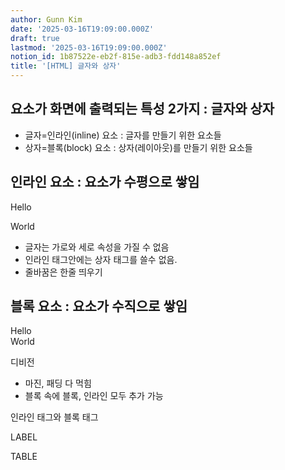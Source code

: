 ```yaml
---
author: Gunn Kim
date: '2025-03-16T19:09:00.000Z'
draft: true
lastmod: '2025-03-16T19:09:00.000Z'
notion_id: 1b87522e-eb2f-815e-adb3-fdd148a852ef
title: '[HTML] 글자와 상자'
---
```


## 요소가 화면에 출력되는 특성 2가지 : 글자와 상자

- 글자=인라인(inline) 요소 : 글자를 만들기 위한 요소들
- 상자=블록(block) 요소 : 상자(레이아웃)를 만들기 위한 요소들


## 인라인 요소 : 요소가 수평으로 쌓임

<span>Hello</span>

<span>World</span>


- 글자는 가로와 세로 속성을 가질 수 없음
- 인라인 태그안에는 상자 태그를 쓸수 없음.
- 줄바꿈은 한줄 띄우기

## 블록 요소 : 요소가 수직으로 쌓임

<div>Hello</div>

<div>World</div>

디비전

- 마진, 패딩 다 먹힘
- 블록 속에 블록, 인라인 모두 추가 가능

인라인 태그와 블록 태그


LABEL


TABLE

